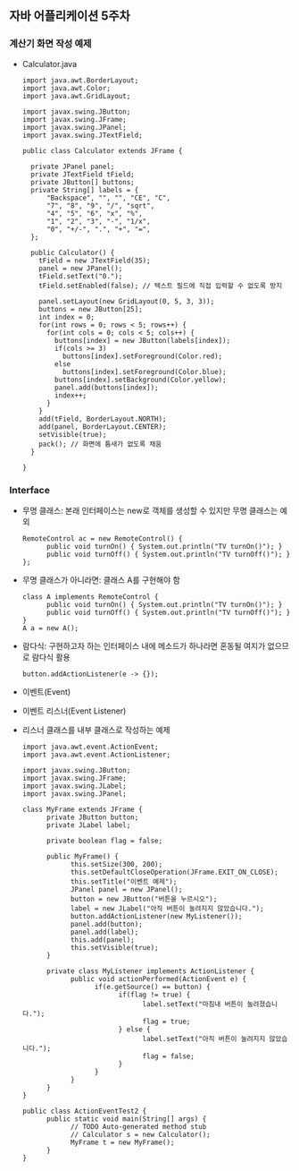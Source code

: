 ## 자바 어플리케이션 5주차

### 계산기 화면 작성 예제
* Calculator.java

      import java.awt.BorderLayout;
      import java.awt.Color;
      import java.awt.GridLayout;

      import javax.swing.JButton;
      import javax.swing.JFrame;
      import javax.swing.JPanel;
      import javax.swing.JTextField;

      public class Calculator extends JFrame {

        private JPanel panel;
        private JTextField tField;
        private JButton[] buttons;
        private String[] labels = {
            "Backspace", "", "", "CE", "C",
            "7", "8", "9", "/", "sqrt",
            "4", "5", "6", "x", "%", 
            "1", "2", "3", "-", "1/x", 
            "0", "+/-", ".", "+", "=",
        };

        public Calculator() {
          tField = new JTextField(35);
          panel = new JPanel();
          tField.setText("0.");
          tField.setEnabled(false); // 텍스트 필드에 직접 입력할 수 없도록 방지

          panel.setLayout(new GridLayout(0, 5, 3, 3));
          buttons = new JButton[25];
          int index = 0;
          for(int rows = 0; rows < 5; rows++) {
            for(int cols = 0; cols < 5; cols++) {
              buttons[index] = new JButton(labels[index]);
              if(cols >= 3)
                buttons[index].setForeground(Color.red);
              else
                buttons[index].setForeground(Color.blue);
              buttons[index].setBackground(Color.yellow);
              panel.add(buttons[index]);
              index++;
            }
          }
          add(tField, BorderLayout.NORTH);
          add(panel, BorderLayout.CENTER);
          setVisible(true);
          pack(); // 화면에 틈새가 없도록 채움
        }

      }

### Interface
* 무명 클래스: 본래 인터페이스는 new로 객체를 생성할 수 있지만 무명 클래스는 예외

      RemoteControl ac = new RemoteControl() {
            public void turnOn() { System.out.println("TV turnOn()"); }
            public void turnOff() { System.out.println("TV turnOff()"); }
      };

* 무명 클래스가 아니라면: 클래스 A를 구현해야 함

      class A implements RemoteControl {
            public void turnOn() { System.out.println("TV turnOn()"); }
            public void turnOff() { System.out.println("TV turnOff()"); }
      }
      A a = new A();
      
* 람다식: 구현하고자 하는 인터페이스 내에 메소드가 하나라면 혼동될 여지가 없으므로 람다식 활용

      button.addActionListener(e -> {});


* 이벤트(Event)
* 이벤트 리스너(Event Listener)

* 리스너 클래스를 내부 클래스로 작성하는 예제

      import java.awt.event.ActionEvent;
      import java.awt.event.ActionListener;

      import javax.swing.JButton;
      import javax.swing.JFrame;
      import javax.swing.JLabel;
      import javax.swing.JPanel;

      class MyFrame extends JFrame {
            private JButton button;
            private JLabel label;

            private boolean flag = false;

            public MyFrame() {
                  this.setSize(300, 200);
                  this.setDefaultCloseOperation(JFrame.EXIT_ON_CLOSE);
                  this.setTitle("이벤트 예제");
                  JPanel panel = new JPanel();
                  button = new JButton("버튼을 누르시오");
                  label = new JLabel("아직 버튼이 눌려지지 않았습니다.");
                  button.addActionListener(new MyListener());
                  panel.add(button);
                  panel.add(label);
                  this.add(panel);
                  this.setVisible(true);
            }

            private class MyListener implements ActionListener {
                  public void actionPerformed(ActionEvent e) {
                        if(e.getSource() == button) {
                              if(flag != true) {
                                    label.setText("마침내 버튼이 눌려졌습니다.");
                                    flag = true;
                              } else {
                                    label.setText("아직 버튼이 눌려지지 않았습니다.");
                                    flag = false;
                              }				
                        }
                  }
            }
      }

      public class ActionEventTest2 {
            public static void main(String[] args) {
                  // TODO Auto-generated method stub
                  // Calculator s = new Calculator();
                  MyFrame t = new MyFrame();
            }
      }
